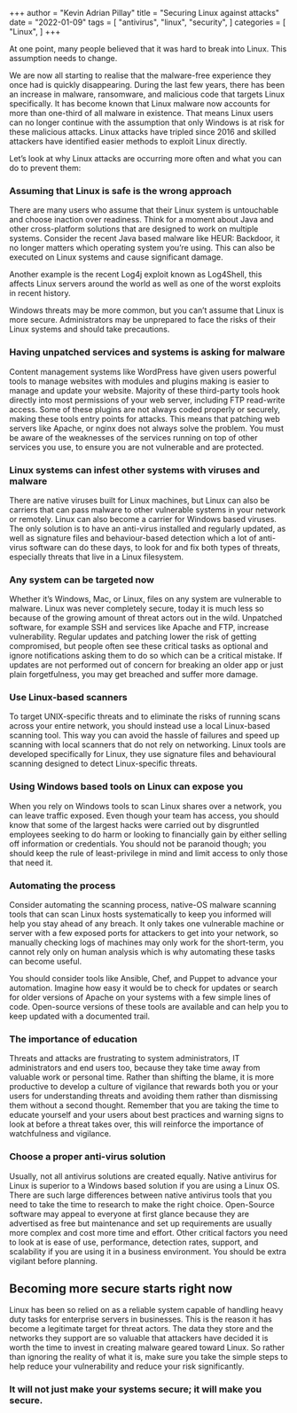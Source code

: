 +++
author = "Kevin Adrian Pillay"
title = "Securing Linux against attacks"
date = "2022-01-09"
tags = [
    "antivirus",
    "linux",
    "security",
]
categories = [
    "Linux",
]
+++

At one point, many people believed that it was hard to break into Linux. This assumption needs to change.

We are now all starting to realise that the malware-free experience they once had is quickly disappearing. 
During the last few years, there has been an increase in malware, ransomware, and malicious code that targets Linux specifically. It has become known that Linux malware now accounts for more than one-third of all malware in existence. That means Linux users can no longer continue with the assumption that only Windows is at risk for these malicious attacks. Linux attacks have tripled since 2016 and skilled attackers have identified easier methods to exploit Linux directly.

Let’s look at why Linux attacks are occurring more often and what you can do to prevent them: 

### Assuming that Linux is safe is the wrong approach

There are many users who assume that their Linux system is untouchable and choose inaction over readiness. Think for a moment about Java and other cross-platform solutions that are designed to work on multiple systems. Consider the recent Java based malware like HEUR: Backdoor, it no longer matters which operating system you’re using. This can also be executed on Linux systems and cause significant damage. 

Another example is the recent Log4j exploit known as Log4Shell, this affects Linux servers around the world as well as one of the worst exploits in recent history. 

Windows threats may be more common, but you can’t assume that Linux is more secure. Administrators may be unprepared to face the risks of their Linux systems and should take precautions.

### Having unpatched services and systems is asking for malware

Content management systems like WordPress have given users powerful tools to manage websites with modules and plugins making is easier to manage and update your website. Majority of these third-party tools hook directly into most permissions of your web server, including FTP read-write access. Some of these plugins are not always coded properly or securely, making these tools entry points for attacks. This means that patching web servers like Apache, or nginx does not always solve the problem. You must be aware of the weaknesses of the services running on top of other services you use, to ensure you are not vulnerable and are protected. 

### Linux systems can infest other systems with viruses and malware

There are native viruses built for Linux machines, but Linux can also be carriers that can pass malware to other vulnerable systems in your network or remotely. Linux can also become a carrier for Windows based viruses. The only solution is to have an anti-virus installed and regularly updated, as well as signature files and behaviour-based detection which a lot of anti-virus software can do these days, to look for and fix both types of threats, especially threats that live in a Linux filesystem.

### Any system can be targeted now

Whether it’s Windows, Mac, or Linux, files on any system are vulnerable to malware. Linux was never completely secure, today it is much less so because of the growing amount of threat actors out in the wild. Unpatched software, for example SSH and services like Apache and FTP, increase vulnerability. Regular updates and patching lower the risk of getting compromised, but people often see these critical tasks as optional and ignore notifications asking them to do so which can be a critical mistake. If updates are not performed out of concern for breaking an older app or just plain forgetfulness, you may get breached and suffer more damage. 

### Use Linux-based scanners

To target UNIX-specific threats and to eliminate the risks of running scans across your entire network, you should instead use a local Linux-based scanning tool. This way you can avoid the hassle of failures and speed up scanning with local scanners that do not rely on networking. Linux tools are developed specifically for Linux, they use signature files and behavioural scanning designed to detect Linux-specific threats.

### Using Windows based tools on Linux can expose you

When you rely on Windows tools to scan Linux shares over a network, you can leave traffic exposed. Even though your team has access, you should know that some of the largest hacks were carried out by disgruntled employees seeking to do harm or looking to financially gain by either selling off information or credentials. You should not be paranoid though; you should keep the rule of least-privilege in mind and limit access to only those that need it.

### Automating the process

Consider automating the scanning process, native-OS malware scanning tools that can scan Linux hosts systematically to keep you informed will help you stay ahead of any breach.
It only takes one vulnerable machine or server with a few exposed ports for attackers to get into your network, so manually checking logs of machines may only work for the short-term, you cannot rely only on human analysis which is why automating these tasks can become useful.

You should consider tools like Ansible, Chef, and Puppet to advance your automation. Imagine how easy it would be to check for updates or search for older versions of Apache on your systems with a few simple lines of code. Open-source versions of these tools are available and can help you to keep updated with a documented trail.

### The importance of education

Threats and attacks are frustrating to system administrators, IT administrators and end users too, because they take time away from valuable work or personal time. Rather than shifting the blame, it is more productive to develop a culture of vigilance that rewards both you or your users for understanding threats and avoiding them rather than dismissing them without a second thought. Remember that you are taking the time to educate yourself and your users about best practices and warning signs to look at before a threat takes over, this will reinforce the importance of watchfulness and vigilance.

### Choose a proper anti-virus solution

Usually, not all antivirus solutions are created equally. Native antivirus for Linux is superior to a Windows based solution if you are using a Linux OS. There are such large differences between native antivirus tools that you need to take the time to research to make the right choice. Open-Source software may appeal to everyone at first glance because they are advertised as free but maintenance and set up requirements are usually more complex and cost more time and effort. Other critical factors you need to look at is ease of use, performance, detection rates, support, and scalability if you are using it in a business environment. You should be extra vigilant before planning.

## Becoming more secure starts right now

Linux has been so relied on as a reliable system capable of handling heavy duty tasks for enterprise servers in businesses. This is the reason it has become a legitimate target for threat actors. The data they store and the networks they support are so valuable that attackers have decided it is worth the time to invest in creating malware geared toward Linux. So rather than ignoring the reality of what it is, make sure you take the simple steps to help reduce your vulnerability and reduce your risk significantly. 

### It will not just make your systems secure; it will make you secure.

